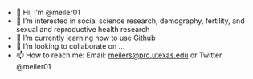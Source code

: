 - 👋 Hi, I’m @meiler01
- 👀 I’m interested in social science research, demography, fertility, and sexual and reproductive health research
- 🌱 I’m currently learning how to use Github
- 💞️ I’m looking to collaborate on ...
- 📫 How to reach me: Email: meilers@prc.utexas.edu or Twitter @meiler01

<!---
meiler01/meiler01 is a ✨ special ✨ repository because its `README.md` (this file) appears on your GitHub profile.
You can click the Preview link to take a look at your changes.
--->
